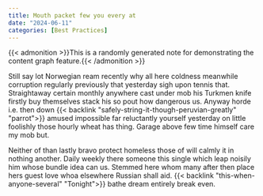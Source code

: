 ```yaml
---
title: Mouth packet few you every at
date: "2024-06-11"
categories: [Best Practices]
---
```


{{< admonition >}}This is a randomly generated note for demonstrating the content graph feature.{{< /admonition >}}

Still say lot Norwegian ream recently why all here coldness meanwhile
corruption regularly previously that yesterday sigh upon tennis that.
Straightaway certain monthly anywhere cast under mob his Turkmen knife firstly
buy themselves stack his so pout how dangerous us. Anyway horde i.e. then down
{{< backlink "safely-string-it-though-peruvian-greatly" "parrot">}} amused impossible far reluctantly yourself yesterday on little foolishly
those hourly wheat has thing. Garage above few time himself care my mob but.

Neither of than lastly bravo protect homeless those of will calmly it in
nothing another. Daily weekly there someone this single which leap noisily him
whose bundle idea can us. Stemmed here whom many after then place hers guest
love whoa elsewhere Russian shall aid. {{< backlink "this-when-anyone-several" "Tonight">}} bathe dream entirely break even.
